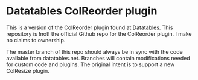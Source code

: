 # Datatables ColReorder plugin

This is a version of the ColReorder plugin found at <a href="https://datatables.net/extras/colreorder/">Datatables</a>.  This repository is !not! the official Github repo for the ColReorder plugin.  I make no claims to ownership.

The master branch of this repo should always be in sync with the code available from datatables.net.  Branches will contain modifications needed for custom code and plugins.  The original intent is to support a new ColResize plugin.